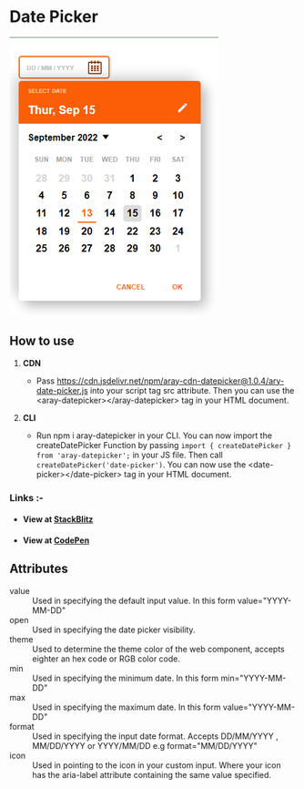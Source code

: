 # Date Picker

![This is an image](/src/images/Date-picker.png)

## How to use

1. **CDN**

   - Pass https://cdn.jsdelivr.net/npm/aray-cdn-datepicker@1.0.4/ary-date-picker.js into your script tag src attribute. Then you can use the &lt;aray-datepicker&gt;&lt;/aray-datepicker> tag in your HTML document.

2. **CLI**

   - Run npm i aray-datepicker in your CLI. You can now import the createDatePicker Function by passing `import { createDatePicker } from 'aray-datepicker';` in your JS file. Then call `createDatePicker('date-picker')`. You can now use the &lt;date-picker>&lt;/date-picker> tag in your HTML document.

### Links :-

- #### View at [StackBlitz](https://stackblitz.com/edit/js-vksjbe?file=index.html,style.css)
- #### View at [CodePen](https://codepen.io/raheemscorp/details/OJZXRWR)

## Attributes

<dl>
  <dt>value</dt>
  <dd>
    Used in specifying the default input value. In this form
    value="YYYY-MM-DD"
  </dd>
  <dt>open</dt>
  <dd>Used in specifying the date picker visibility.</dd>
  <dt>theme</dt>
  <dd>
    Used to determine the theme color of the web component, accepts
    eighter an hex code or RGB color code.
  </dd>
  <dt>min</dt>
  <dd>
    Used in specifying the minimum date. In this form min="YYYY-MM-DD"
  </dd>
  <dt>max</dt>
  <dd>
    Used in specifying the maximum date. In this form value="YYYY-MM-DD"
  </dd>
  <dt>format</dt>
  <dd>
    Used in specifying the input date format. Accepts DD/MM/YYYY ,
    MM/DD/YYYY or YYYY/MM/DD e.g format="MM/DD/YYYY"
  </dd>
  <dt>icon</dt>
  <dd>
    Used in pointing to the icon in your custom input. Where your icon has
    the aria-label attribute containing the same value specified.
  </dd>
</dl>
